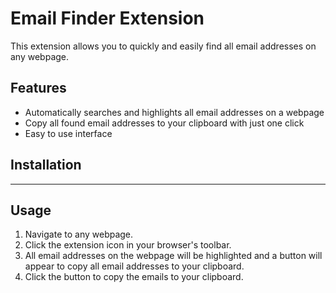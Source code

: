 # Email Finder Extension

This extension allows you to quickly and easily find all email addresses on any webpage.

## Features

- Automatically searches and highlights all email addresses on a webpage
- Copy all found email addresses to your clipboard with just one click
- Easy to use interface

## Installation

---

## Usage

1. Navigate to any webpage.
2. Click the extension icon in your browser's toolbar.
3. All email addresses on the webpage will be highlighted and a button will appear to copy all email addresses to your clipboard.
4. Click the button to copy the emails to your clipboard.
